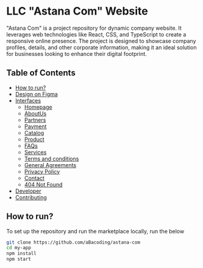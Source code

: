 # LLC "Astana Com" Website
"Astana Com" is a project repository for dynamic company website. It leverages web technologies like React, CSS, and TypeScript to create a responsive online presence. The project is designed to showcase company profiles, details, and other corporate information, making it an ideal solution for businesses looking to enhance their digital footprint.

## Table of Contents
- [How to run?](#how-to-run)
- [Design on Figma](#design-on-figma)
- [Interfaces](#interfaces)
  - [Homepage](#homepage)
  - [AboutUs](#aboutus)
  - [Partners](#partners)
  - [Payment](#payment)
  - [Catalog](#catalog)
  - [Product](#product)
  - [FAQs](#faqs)
  - [Services](#services)
  - [Terms and conditions](#terms)
  - [General Agreements](#general-agreements)
  - [Privacy Policy](#privacy-policy)
  - [Contact](#contact)
  - [404 Not Found](#404)
- [Developer](#developer)
- [Contributing](#contributing)

## How to run?

To set up the repository and run the marketplace locally, run the below
```bash
git clone https://github.com/aBacoding/astana-com
cd my-app
npm install
npm start
```
